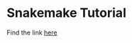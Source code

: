 # Snakemake Tutorial

Find the link [here](https://snakemake.readthedocs.io/en/v8.1.1/tutorial/tutorial.html#tutorial)
